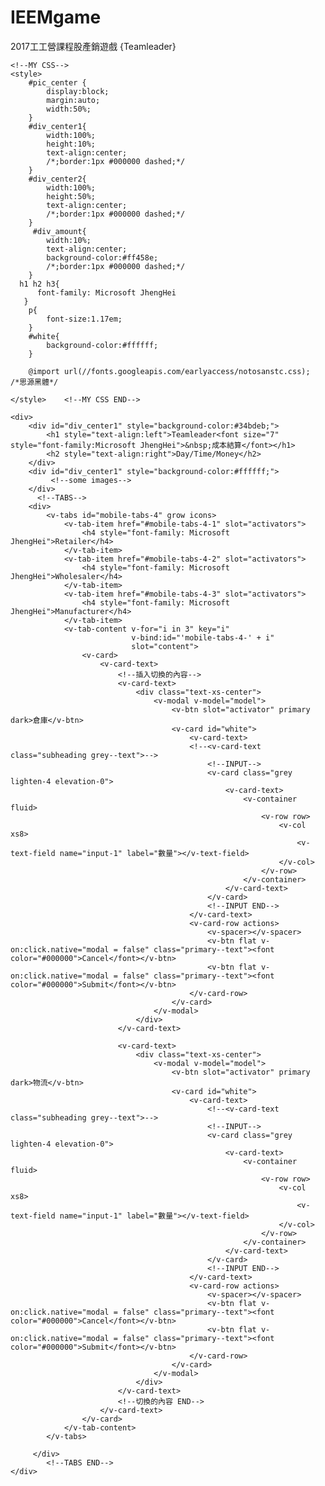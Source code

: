 # IEEMgame
2017工工營課程股產銷遊戲
{Teamleader}

<!DOCTYPE html>
<html>
<head>
    <meta charset="utf-8" />
    <title>Vuetify Components Test</title>
    <link href='https://fonts.googleapis.com/css?family=Roboto:300,400,500,700|Material+Icons' rel="stylesheet" type="text/css">
    <link href="https://unpkg.com/vuetify/dist/vuetify.min.css" rel="stylesheet" type="text/css">
    <!--Add-->
    <link href="http://fonts.googleapis.com/earlyaccess/notosanstc.css" rel="stylesheet" type="text/css">
    <!--Add End-->
    <script src="https://unpkg.com/vue/dist/vue.js"></script>
    <script src="https://unpkg.com/vuetify/dist/vuetify.min.js"></script>
    <title>
        Teamleader
    </title>
</head>

<body>
    <div id="app">
                        <!-- You can add some components here to test. -->
        
    <!--MY CSS-->
    <style>
        #pic_center {
            display:block; 
            margin:auto;   
            width:50%;         
        }
        #div_center1{ 
            width:100%;
            height:10%;
            text-align:center;
            /*;border:1px #000000 dashed;*/
        }
        #div_center2{ 
            width:100%;
            height:50%;
            text-align:center;
            /*;border:1px #000000 dashed;*/
        }
         #div_amount{ 
            width:10%;
            text-align:center;
            background-color:#ff458e;
            /*;border:1px #000000 dashed;*/
        }
      h1 h2 h3{
          font-family: Microsoft JhengHei
       }
        p{
            font-size:1.17em;
        }
        #white{
            background-color:#ffffff;
        }
        
        @import url(//fonts.googleapis.com/earlyaccess/notosanstc.css);  /*思源黑體*/

    </style>    <!--MY CSS END-->
       
    <div>
        <div id="div_center1" style="background-color:#34bdeb;">
            <h1 style="text-align:left">Teamleader<font size="7" style="font-family:Microsoft JhengHei">&nbsp;成本結算</font></h1>
            <h2 style="text-align:right">Day/Time/Money</h2>
        </div>
        <div id="div_center1" style="background-color:#ffffff;">
             <!--some images-->
        </div>  
          <!--TABS-->
        <div>
            <v-tabs id="mobile-tabs-4" grow icons>
                <v-tab-item href="#mobile-tabs-4-1" slot="activators">
                    <h4 style="font-family: Microsoft JhengHei">Retailer</h4>
                </v-tab-item>
                <v-tab-item href="#mobile-tabs-4-2" slot="activators">
                    <h4 style="font-family: Microsoft JhengHei">Wholesaler</h4>
                </v-tab-item>
                <v-tab-item href="#mobile-tabs-4-3" slot="activators">
                    <h4 style="font-family: Microsoft JhengHei">Manufacturer</h4>
                </v-tab-item>
                <v-tab-content v-for="i in 3" key="i"
                               v-bind:id="'mobile-tabs-4-' + i"
                               slot="content">
                    <v-card>
                        <v-card-text>
                            <!--插入切換的內容-->
                            <v-card-text>
                                <div class="text-xs-center">
                                    <v-modal v-model="model">
                                        <v-btn slot="activator" primary dark>倉庫</v-btn>
                                        <v-card id="white">
                                            <v-card-text>
                                            <!--<v-card-text class="subheading grey--text">-->
                                                <!--INPUT-->
                                                <v-card class="grey lighten-4 elevation-0">
                                                    <v-card-text>
                                                        <v-container fluid>
                                                            <v-row row>
                                                                <v-col xs8>
                                                                    <v-text-field name="input-1" label="數量"></v-text-field>
                                                                </v-col>
                                                            </v-row>
                                                        </v-container>
                                                    </v-card-text>
                                                </v-card>
                                                <!--INPUT END-->
                                            </v-card-text>
                                            <v-card-row actions>
                                                <v-spacer></v-spacer>
                                                <v-btn flat v-on:click.native="modal = false" class="primary--text"><font color="#000000">Cancel</font></v-btn>
                                                <v-btn flat v-on:click.native="modal = false" class="primary--text"><font color="#000000">Submit</font></v-btn>
                                            </v-card-row>
                                        </v-card>
                                    </v-modal>
                                </div>
                            </v-card-text>

                            <v-card-text>
                                <div class="text-xs-center">
                                    <v-modal v-model="model">
                                        <v-btn slot="activator" primary dark>物流</v-btn>
                                        <v-card id="white">
                                            <v-card-text>
                                                <!--<v-card-text class="subheading grey--text">-->
                                                <!--INPUT-->
                                                <v-card class="grey lighten-4 elevation-0">
                                                    <v-card-text>
                                                        <v-container fluid>
                                                            <v-row row>
                                                                <v-col xs8>
                                                                    <v-text-field name="input-1" label="數量"></v-text-field>
                                                                </v-col>
                                                            </v-row>
                                                        </v-container>
                                                    </v-card-text>
                                                </v-card>
                                                <!--INPUT END-->
                                            </v-card-text>
                                            <v-card-row actions>
                                                <v-spacer></v-spacer>
                                                <v-btn flat v-on:click.native="modal = false" class="primary--text"><font color="#000000">Cancel</font></v-btn>
                                                <v-btn flat v-on:click.native="modal = false" class="primary--text"><font color="#000000">Submit</font></v-btn>
                                            </v-card-row>
                                        </v-card>
                                    </v-modal>
                                </div>
                            </v-card-text>
                            <!--切換的內容 END-->
                        </v-card-text>
                    </v-card>
                </v-tab-content>
            </v-tabs>

         </div>
            <!--TABS END-->
    </div>
</div>
    <script type="text/javascript">
    let app = new Vue({
      el: '#app',
      data: {
        // add some property here
      }
    })
    </script>
</body>
</html>

